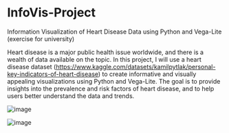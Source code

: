 # InfoVis-Project
Information Visualization of Heart Disease Data using Python and Vega-Lite (exercise for university)

Heart disease is a major public health issue worldwide, and there is a wealth of data available on the topic. In this project, I will use a heart disease dataset (https://www.kaggle.com/datasets/kamilpytlak/personal-key-indicators-of-heart-disease) to create informative and visually appealing visualizations using Python and Vega-Lite. The goal is to provide insights into the prevalence and risk factors of heart disease, and to help users better understand the data and trends.

![image](https://github.com/markus-senger/InfoVis-Project/assets/77236323/dbf5174c-0026-4801-855a-3bd13bee845d)

![image](https://github.com/markus-senger/InfoVis-Project/assets/77236323/18a2f2e2-adab-4124-8f7e-7de4df380a3c)

